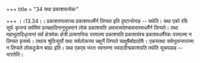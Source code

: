 +++
title = "34 यथा प्रकाशयत्येकः"

+++
।।13.34।। प्रकाशरुपत्वाच्च प्रकाशयधर्मैर्न लिप्यत इति दृष्टान्तेनाह --
यथेति। यथा एको रविः सूर्यः कृत्स्त्रं सर्वमिमं प्रत्यक्षादिनानुभूयमानं
लोकं प्रकाशयति अवभासयंश्चावभास्यधर्मैर्न लिप्यते। तथा महाभूतादिधृत्यन्तं
सर्वं क्षेत्रमेकः क्षेत्री प्रत्यगाभिन्नः परमात्मा प्रकाशयति प्रकाशयंश्च
प्रकाश्यधर्मैरेकः परमात्मा न लिप्यत इत्यर्थः। तथाच श्रुतिःसूर्यो यथा
सर्वलोकस्य चक्षुर्ने लिप्यते चाक्षुषैर्बाह्यदोषैः। एकस्तथा
सर्वभूतान्तरात्मा न लिप्यते लोकदुःकेन बाह्यः इति। यथा एकएव भरतः
स्वनाम्ना भवदादीन्प्रकाशयति तथेति सूचयन्नाह -- भारतेति।
